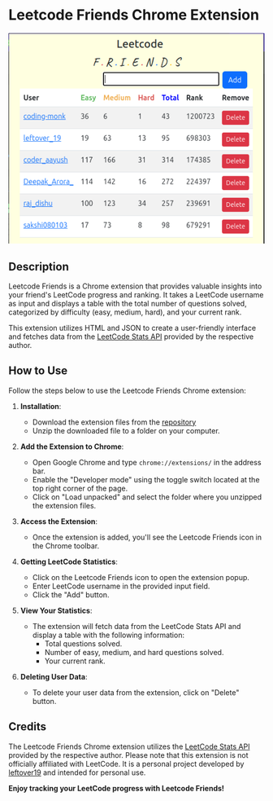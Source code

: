 # Leetcode Friends Chrome Extension

![Leetcode Friends](preview.png)

## Description

Leetcode Friends is a Chrome extension that provides valuable insights into your friend's LeetCode progress and ranking. It takes a LeetCode username as input and displays a table with the total number of questions solved, categorized by difficulty (easy, medium, hard), and your current rank.

This extension utilizes HTML and JSON to create a user-friendly interface and fetches data from the [LeetCode Stats API](https://leetcode-stats-api.herokuapp.com/) provided by the respective author.

## How to Use

Follow the steps below to use the Leetcode Friends Chrome extension:

1. **Installation**:
   - Download the extension files from the [repository](https://github.com/leftover19/LeetocdeFriends)
   - Unzip the downloaded file to a folder on your computer.

2. **Add the Extension to Chrome**:
   - Open Google Chrome and type `chrome://extensions/` in the address bar.
   - Enable the "Developer mode" using the toggle switch located at the top right corner of the page.
   - Click on "Load unpacked" and select the folder where you unzipped the extension files.

3. **Access the Extension**:
   - Once the extension is added, you'll see the Leetcode Friends icon in the Chrome toolbar.

4. **Getting LeetCode Statistics**:
   - Click on the Leetcode Friends icon to open the extension popup.
   - Enter LeetCode username in the provided input field.
   - Click the "Add" button.

5. **View Your Statistics**:
   - The extension will fetch data from the LeetCode Stats API and display a table with the following information:
     - Total questions solved.
     - Number of easy, medium, and hard questions solved.
     - Your current rank.

6. **Deleting User Data**:
   - To delete your user data from the extension, click on "Delete" button.

## Credits

The Leetcode Friends Chrome extension utilizes the [LeetCode Stats API](https://leetcode-stats-api.herokuapp.com/) provided by the respective author.
Please note that this extension is not officially affiliated with LeetCode. It is a personal project developed by [leftover19](https://github.com/leftover19/) and intended for personal use.

**Enjoy tracking your LeetCode progress with Leetcode Friends!**
